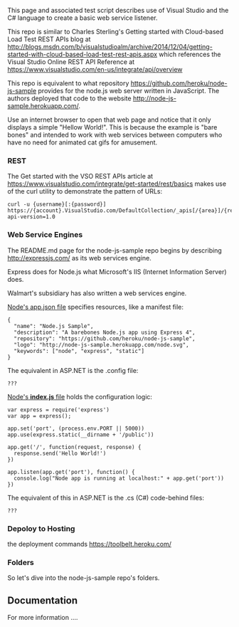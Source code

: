 This page and associated test script describes use of Visual Studio and the C# language to create a basic 
web service listener.

This repo is similar to Charles Sterling's
Getting started with Cloud-based Load Test REST APIs blog at
http://blogs.msdn.com/b/visualstudioalm/archive/2014/12/04/getting-started-with-cloud-based-load-test-rest-apis.aspx 
which references the Visual Studio Online REST API Reference at 
https://www.visualstudio.com/en-us/integrate/api/overview

This repo is equivalent to what repository https://github.com/heroku/node-js-sample
provides for the node.js web server written in JavaScript. 
The authors deployed that code to the website http://node-js-sample.herokuapp.com/.

Use an internet browser to open that web page and 
notice that it only displays a simple "Hellow World!".
This is because the example is "bare bones" and intended to work with web services between computers 
who have no need for animated cat gifs for amusement.


### <a name="REST"> REST</a>
The Get started with the VSO REST APIs article at
https://www.visualstudio.com/integrate/get-started/rest/basics
makes use of the curl utility to demonstrate the pattern of URLs:

```
curl -u {username}[:{password}] 
https://{account}.VisualStudio.com/DefaultCollection/_apis[/{area}]/{resource}?api-version=1.0
```

### <a name="WebServer"> Web Service Engines</a>
The README.md page for the node-js-sample repo begins by describing 
http://expressjs.com/
as its web services engine. 

Express does for Node.js what Microsoft's IIS (Internet Information Server) does.

Walmart's subsidiary has also written a web services engine.

[Node's app.json file](https://github.com/heroku/node-js-sample/blob/master/app.json)
specifies resources, like a manifest file:

```
{
  "name": "Node.js Sample",
  "description": "A barebones Node.js app using Express 4",
  "repository": "https://github.com/heroku/node-js-sample",
  "logo": "http://node-js-sample.herokuapp.com/node.svg",
  "keywords": ["node", "express", "static"]
}
```

The equivalent in ASP.NET is the .config file:

```
???
```

[Node's **index.js** file](https://github.com/heroku/node-js-sample/blob/master/index.js) 
holds the configuration logic:

```
var express = require('express')
var app = express();

app.set('port', (process.env.PORT || 5000))
app.use(express.static(__dirname + '/public'))

app.get('/', function(request, response) {
  response.send('Hello World!')
})

app.listen(app.get('port'), function() {
  console.log("Node app is running at localhost:" + app.get('port'))
})
```

The equivalent of this in ASP.NET is the .cs (C#) code-behind files:

```
???
```


### <a name="Deploy2Hosting"> Depoloy to Hosting</a>

the deployment commands
https://toolbelt.heroku.com/


### <a name="Folders"> Folders</a>
So let's dive into the node-js-sample repo's folders.


## <a name="Documentation"> Documentation</a>

For more information ....
